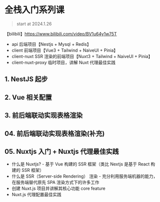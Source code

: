 # 全栈入门系列课

> start at 2024.1.26

【bilibili】https://www.bilibili.com/video/BV1u64y1w75T

- api 后端项目【Nestjs + Mysql + Redis】
- client 前端项目【Vue3 + Tailwind + NaiveUI + Pinia】
- client-nuxt SSR 渲染的前端项目【Nuxt3 + Tailwind + NaiveUI + Pinia】
- client-nuxt-proxy 临时项目，讲解 Nuxt 代理最佳实践

## 1. NestJS 起步

## 2. Vue 相关配置

## 3. 前后端联动实现表格渲染

## 04. 前后端联动实现表格渲染(补充)

## 05. Nuxtjs 入门 + Nuxtjs 代理最佳实践

- 什么是 Nuxtjs? - 基于 Vue 构建的 SSR 框架（类比 Nextjs 是基于 React 构建的 SSR 框架）
- 什么是 SSR（Server-side Rendering） 渲染 - 充分利用服务端机器的能力，在服务端替代原先 SPA 渲染方式下的许多工作
- 创建 Nuxt.js 项目并讲解其核心功能 core feature
- Nuxt.js 代理配置最佳实践
